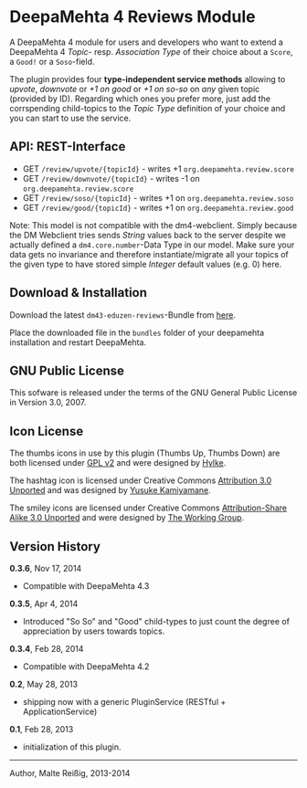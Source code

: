 
# DeepaMehta 4 Reviews Module

A DeepaMehta 4 module for users and developers who want to  extend a DeepaMehta 4 _Topic_- resp. _Association Type_ of their choice about a `Score`, a `Good!` or a `Soso`-field.

The plugin provides four **type-independent service methods** allowing to _upvote_, _downvote_ or _+1 on good_ or _+1 on so-so_ on 
_any_ given topic (provided by ID). Regarding which ones you prefer more, just add the corrspending child-topics to the _Topic Type_ definition of your choice and you can start to use the service.

## API: REST-Interface

 * GET `/review/upvote/{topicId}` - writes +1 `org.deepamehta.review.score`
 * GET `/review/downvote/{topicId}` - writes -1 on `org.deepamehta.review.score`
 * GET `/review/soso/{topicId}` - writes +1 on `org.deepamehta.review.soso`
 * GET `/review/good/{topicId}` - writes +1 on `org.deepamehta.review.good`
 
Note: This model is not compatible with the dm4-webclient. Simply because the DM Webclient tries sends _String_ values back to the server despite we actually defined a `dm4.core.number`-Data Type in our model. Make sure your data gets no invariance and therefore instantiate/migrate all your topics of the given type to have stored simple _Integer_ default values (e.g. 0) here.

## Download & Installation

Download the latest `dm43-eduzen-reviews`-Bundle from [here](http://download.deepamehta.de/nightly/).

Place the downloaded file in the `bundles` folder of your deepamehta installation and restart DeepaMehta.

## GNU Public License

This sofware is released under the terms of the GNU General Public License in Version 3.0, 2007.

## Icon License

The thumbs icons in use by this plugin (Thumbs Up, Thumbs Down) are both licensed under [GPL v2](http://www.gnu.org/licenses/gpl-2.0.html) and were designed by [Hylke](http://www.bomahy.nl).

The hashtag icon is licensed under Creative Commons [Attribution 3.0 Unported](http://creativecommons.org/licenses/by/3.0/) and was designed by [Yusuke Kamiyamane](http://p.yusukekamiyamane.com/).

The smiley icons are licensed under Creative Commons [Attribution-Share Alike 3.0 Unported](http://creativecommons.org/licenses/by-sa/3.0/) and were designed by [The Working Group](http://blog.twg.ca).

## Version History

**0.3.6**, Nov 17, 2014

- Compatible with DeepaMehta 4.3

**0.3.5**, Apr 4, 2014

- Introduced "So So" and "Good" child-types to just count the degree of appreciation by users towards topics.

**0.3.4**, Feb 28, 2014

- Compatible with DeepaMehta 4.2

**0.2**, May 28, 2013

- shipping now with a generic PluginService (RESTful + ApplicationService)

**0.1**, Feb 28, 2013

- initialization of this plugin.

-------------------------------
Author, Malte Reißig, 2013-2014

